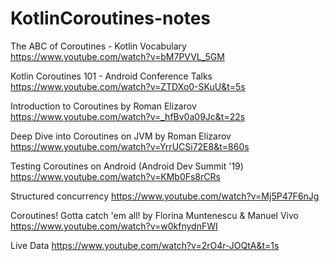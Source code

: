 # KotlinCoroutines-notes
The ABC of Coroutines - Kotlin Vocabulary
 https://www.youtube.com/watch?v=bM7PVVL_5GM

Kotlin Coroutines 101 - Android Conference Talks
 https://www.youtube.com/watch?v=ZTDXo0-SKuU&t=5s

Introduction to Coroutines by Roman Elizarov
 https://www.youtube.com/watch?v=_hfBv0a09Jc&t=22s

Deep Dive into Coroutines on JVM by Roman Elizarov
 https://www.youtube.com/watch?v=YrrUCSi72E8&t=860s

Testing Coroutines on Android (Android Dev Summit '19)
 https://www.youtube.com/watch?v=KMb0Fs8rCRs

Structured concurrency
 https://www.youtube.com/watch?v=Mj5P47F6nJg

Coroutines! Gotta catch 'em all! by Florina Muntenescu & Manuel Vivo
 https://www.youtube.com/watch?v=w0kfnydnFWI

Live Data
 https://www.youtube.com/watch?v=2rO4r-JOQtA&t=1s
